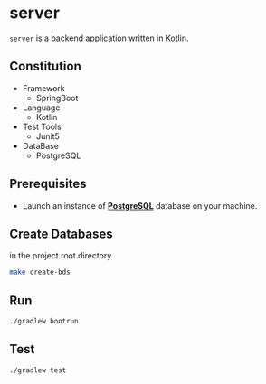 # server

`server` is a backend application written in Kotlin.

## Constitution
  - Framework
    - SpringBoot
  - Language
    - Kotlin
  - Test Tools
    - Junit5
  - DataBase
    - PostgreSQL
        
## Prerequisites
- Launch an instance of [**PostgreSQL**](https://www.postgresql.org/) database on your machine.

## Create Databases
in the project root directory
```bash
make create-bds
```

## Run
```bash
./gradlew bootrun
```

## Test
```bash
./gradlew test
```